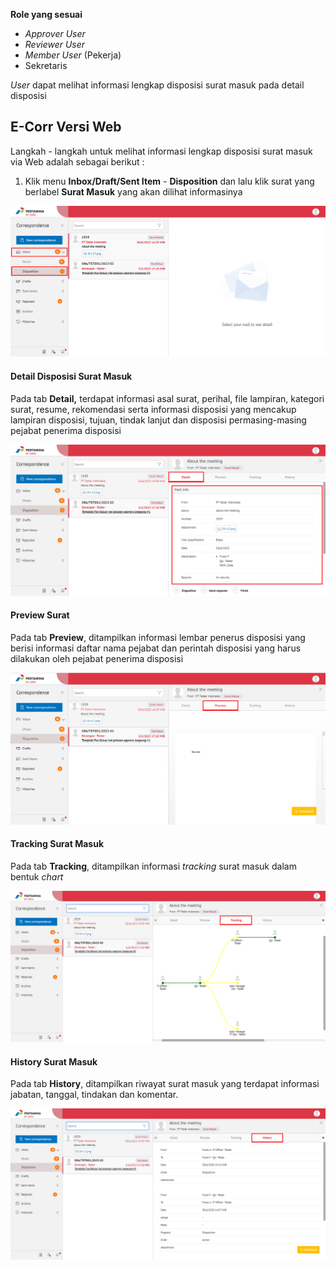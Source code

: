 **Role yang sesuai**

- *Approver User*
- *Reviewer User*
- *Member User* (Pekerja) 
- Sekretaris

_User_ dapat melihat informasi lengkap disposisi surat masuk pada detail disposisi

## **E-Corr Versi Web**

Langkah - langkah untuk melihat informasi lengkap disposisi surat masuk via Web adalah sebagai berikut :

1. Klik menu **Inbox/Draft/Sent Item** - **Disposition** dan lalu klik surat yang berlabel **Surat Masuk** yang akan dilihat informasinya

![gambar](SuratMasuk/SM_Web/SM-32.png)



#### **Detail Disposisi Surat Masuk**


Pada tab **Detail,** terdapat informasi asal surat, perihal, file lampiran, kategori surat, resume, rekomendasi serta informasi disposisi yang mencakup lampiran disposisi, tujuan, tindak lanjut dan disposisi permasing-masing pejabat penerima disposisi

![gambar](SuratMasuk/SM_Web/SM-33.png)

#### **Preview Surat**


Pada tab **Preview**, ditampilkan informasi lembar penerus disposisi yang berisi informasi daftar nama pejabat dan perintah disposisi yang harus dilakukan oleh pejabat penerima disposisi

![gambar](SuratMasuk/SM_Web/SM-34.png)

#### **Tracking Surat Masuk**


Pada tab **Tracking**, ditampilkan informasi _tracking_ surat masuk dalam bentuk _chart_

![gambar](SuratMasuk/SM_Web/SM-35.png)

#### **History Surat Masuk**

Pada tab **History**, ditampilkan riwayat surat masuk yang terdapat informasi jabatan, tanggal, tindakan dan komentar.

![gambar](SuratMasuk/SM_Web/SM-36.png)




